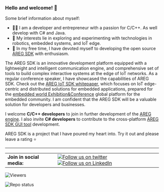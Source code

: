 ### Hello and welcome! 👋

Some brief information about myself:
- 👨‍💻 I am a developer and entrepreneur with a passion for C/C++. As well develop with C# and Java.
- 👀 My interests lie in exploring and experimenting with technologies in robotics, embedded systems, and IoT edge.
- 🚀 In my free time, I have devoted myself to developing the open source [AREG SDK](https://github.com/aregtech/areg-sdk) with enthusiasm.

The AREG SDK is an innovative development platform equipped with a lightweight and intelligent communication engine, and comprehensive set of tools to build complex interactive systems at the edge of IoT networks. As a regular conference speaker, I have showcased the capabilities of AREG SDK. Check out the [AREG IoT SDK whitepaper](https://github.com/aregtech/aregtech/blob/main/docs/areg-sdk-distributed-services-whitepaper.pdf), which focuses on IoT edge-centric and distributed solutions for embedded applications, prepared for the [embedded world Exhibition&Conference](https://www.embedded-world.de/) global platform for the embedded community. I am confident that the AREG SDK will be a valuable solution for developers and businesses.

I welcome **C/C++ developers** to join in further development of the [AREG engine](https://github.com/aregtech/areg-sdk). I also invite **C# developers** to contribute to the cross-platform [AREG SDK GUI tool](https://github.com/aregtech/areg-sdk-tools) development.

AREG SDK is a project that I have poured my heart into. Try it out and please leave a rating ⭐

---

<table>
  <tr>
    <td><strong>Join in social media:</strong></td>
    <td><a href="https://twitter.com/intent/follow?screen_name=aregtech"><img src="https://img.shields.io/twitter/follow/aregtech.svg?style=social" alt="Follow us on twitter"/></a> &nbsp; <a href="https://www.linkedin.com/company/aregtech/"><img src="https://img.shields.io/badge/LinkedIn-Aregtech-blue?style=flat&logo=linkedin&logoColor=b0c0c0&labelColor=363D44" alt="Follow us on LinkedIn"/></a></td>
  </tr>
</table>
<img src="https://gpvc.arturio.dev/aregtech" alt="Viewers"/> &nbsp; <!-- img src="https://img.shields.io/github/downloads/aregtech/areg-sdk/total.svg"/ -->

![Repo status](https://github-readme-stats.vercel.app/api?username=aregtech&theme=blue-green)
